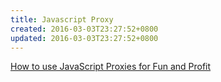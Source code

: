 ```yaml
---
title: Javascript Proxy
created: 2016-03-03T23:27:52+0800
updated: 2016-03-03T23:27:52+0800
---
```



[How to use JavaScript Proxies for Fun and Profit](https://medium.com/dailyjs/how-to-use-javascript-proxies-for-fun-and-profit-365579d4a9f8)
